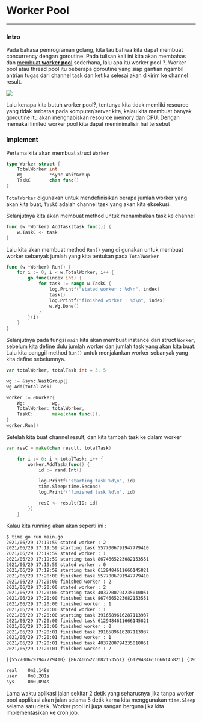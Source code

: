 # Worker Pool

----

### Intro

Pada bahasa pemrograman golang, kita tau bahwa kita dapat membuat concurrency dengan goroutine. Pada tulisan kali ini kita akan membahas dan [ membuat **worker pool**](#Implement) sederhana, lalu apa itu worker pool ?. Worker pool atau thread pool itu beberapa goroutine yang siap gantian ngambil antrian tugas dari channel task dan ketika selesai akan dikirim ke channel result.

![](https://github.com/needkopi/riset-go/blob/master/worker-pool/Group%201.png)

Lalu kenapa kita butuh worker pool?, tentunya kita tidak memliki resource yang tidak terbatas pada komputer/server kita, kalau kita membuat banyak goroutine itu akan menghabiskan resource memory dan CPU. Dengan memakai limited worker pool  kita dapat meminimalisir hal tersebut

### Implement

Pertama kita akan membuat struct `Worker` 

``` go
type Worker struct {
    TotalWorker int
    Wg 			*sync.WaitGroup
    TaskC 		chan func()
}
```

`TotalWorker` digunakan untuk mendefinisikan berapa jumlah worker yang akan kita buat, `TaskC` adalah channel task yang akan kita eksekusi.

Selanjutnya kita akan membuat method untuk menambakan task ke channel

``` go
func (w *Worker) AddTask(task func()) {
	w.TaskC <- task
}
```

Lalu kita akan membuat method `Run()` yang di gunakan untuk membuat worker sebanyak jumlah yang kita tentukan pada `TotalWorker`

``` go
func (w *Worker) Run() {
	for i := 0; i < w.TotalWorker; i++ {
		go func(index int) {
			for task := range w.TaskC {
				log.Printf("stated worker : %d\n", index)
				task()
				log.Printf("finished worker : %d\n", index)
				w.Wg.Done()
			}
		}(i)
	}
}
```

Selanjutnya pada fungsi `main` kita akan membuat instance dari struct `Worker`, sebelum kita define dulu jumlah worker dan jumlah task yang akan kita buat. Lalu kita panggil method `Run()` untuk menjalankan worker sebanyak yang kita define sebelumnya.

``` go
var totalWorker, totalTask int = 3, 5

wg := &sync.WaitGroup{}
wg.Add(totalTask)

worker := &Worker{
    Wg:          wg,
    TotalWorker: totalWorker,
    TaskC:       make(chan func()),
}
worker.Run()
```

Setelah kita buat channel result, dan kita tambah task ke dalam worker

``` go
var resC = make(chan result, totalTask)

	for i := 0; i < totalTask; i++ {
		worker.AddTask(func() {
			id := rand.Int()

			log.Printf("starting task %d\n", id)
			time.Sleep(time.Second)
			log.Printf("finished task %d\n", id)

			resC <- result{ID: id}
		})
	}
```

Kalau kita running akan akan seperti ini :

``` bash
$ time go run main.go
2021/06/29 17:19:59 stated worker : 2
2021/06/29 17:19:59 starting task 5577006791947779410
2021/06/29 17:19:59 stated worker : 1
2021/06/29 17:19:59 starting task 8674665223082153551
2021/06/29 17:19:59 stated worker : 0
2021/06/29 17:19:59 starting task 6129484611666145821
2021/06/29 17:20:00 finished task 5577006791947779410
2021/06/29 17:20:00 finished worker : 2
2021/06/29 17:20:00 stated worker : 2
2021/06/29 17:20:00 starting task 4037200794235010051
2021/06/29 17:20:00 finished task 8674665223082153551
2021/06/29 17:20:00 finished worker : 1
2021/06/29 17:20:00 stated worker : 1
2021/06/29 17:20:00 starting task 3916589616287113937
2021/06/29 17:20:00 finished task 6129484611666145821
2021/06/29 17:20:00 finished worker : 0
2021/06/29 17:20:01 finished task 3916589616287113937
2021/06/29 17:20:01 finished worker : 1
2021/06/29 17:20:01 finished task 4037200794235010051
2021/06/29 17:20:01 finished worker : 2

[{5577006791947779410} {8674665223082153551} {6129484611666145821} {3916589616287113937} {4037200794235010051}]

real    0m2,148s
user    0m0,201s
sys     0m0,094s

```

Lama waktu aplikasi jalan sekitar 2 detik yang seharusnya jika tanpa worker pool applikasi akan jalan selama 5 detik karna kita menggunakan `time.Sleep` selama satu detik. Worker pool ini juga sangan berguna jika kita implementasikan ke cron job.

